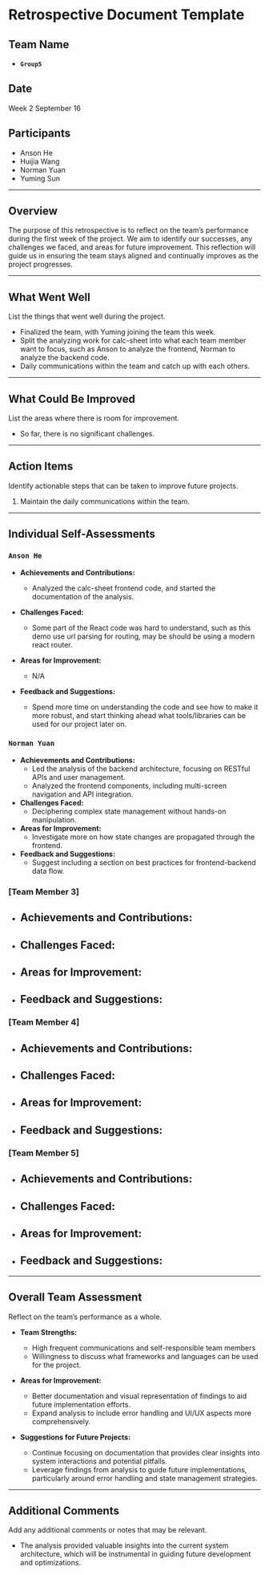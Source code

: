 # Retrospective Document Template

## Team Name

- **`Group5`**

## Date

Week 2 September 16

## Participants

- Anson He
- Huijia Wang
- Norman Yuan
- Yuming Sun

---

## Overview

The purpose of this retrospective is to reflect on the team’s performance during the first week of the project. We aim to identify our successes, any challenges we faced, and areas for future improvement. This reflection will guide us in ensuring the team stays aligned and continually improves as the project progresses.

---

## What Went Well

List the things that went well during the project.

- Finalized the team, with Yuming joining the team this week.
- Split the analyzing work for calc-sheet into what each team member want to focus, such as Anson to analyze the frontend, Norman to analyze the backend code.
- Daily communications within the team and catch up with each others.

---

## What Could Be Improved

List the areas where there is room for improvement.

- So far, there is no significant challenges. 

---

## Action Items

Identify actionable steps that can be taken to improve future projects.

1. Maintain the daily communications within the team.

---

## Individual Self-Assessments

### `Anson He`

- **Achievements and Contributions:**

  - Analyzed the calc-sheet frontend code, and started the documentation of the analysis.

- **Challenges Faced:**

  - Some part of the React code was hard to understand, such as this demo use url parsing for routing, may be should be using a modern react router.

- **Areas for Improvement:**

  - N/A

- **Feedback and Suggestions:**

  - Spend more time on understanding the code and see how to make it more robust, and start thinking ahead what tools/libraries can be used for our project later on.

### `Norman Yuan`
- **Achievements and Contributions:**
  - Led the analysis of the backend architecture, focusing on RESTful APIs and user management.
  - Analyzed the frontend components, including multi-screen navigation and API integration.
- **Challenges Faced:**
  - Deciphering complex state management without hands-on manipulation.
- **Areas for Improvement:**
  - Investigate more on how state changes are propagated through the frontend.
- **Feedback and Suggestions:**
  - Suggest including a section on best practices for frontend-backend data flow.

### [Team Member 3]
- **Achievements and Contributions:**
  -
- **Challenges Faced:**
  -
- **Areas for Improvement:**
  -
- **Feedback and Suggestions:**
  -

### [Team Member 4]
- **Achievements and Contributions:**
  -
- **Challenges Faced:**
  -
- **Areas for Improvement:**
  -
- **Feedback and Suggestions:**
  -

### [Team Member 5]
- **Achievements and Contributions:**
  -
- **Challenges Faced:**
  -
- **Areas for Improvement:**
  -
- **Feedback and Suggestions:**
  -

---

## Overall Team Assessment

Reflect on the team’s performance as a whole.

- **Team Strengths:**

  - High frequent communications and self-responsible team members
  - Willingness to discuss what frameworks and languages can be used for the project.

- **Areas for Improvement:**

  - Better documentation and visual representation of findings to aid future implementation efforts.
  - Expand analysis to include error handling and UI/UX aspects more comprehensively.

- **Suggestions for Future Projects:**

  - Continue focusing on documentation that provides clear insights into system interactions and potential pitfalls.
  - Leverage findings from analysis to guide future implementations, particularly around error handling and state management strategies.

---

## Additional Comments

Add any additional comments or notes that may be relevant.

- The analysis provided valuable insights into the current system architecture, which will be instrumental in guiding future development and optimizations.
